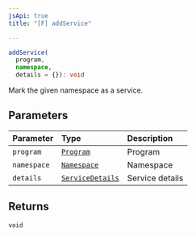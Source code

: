 ```yaml
---
jsApi: true
title: "[F] addService"

---
```

```ts
addService(
  program,
  namespace,
  details = {}): void
```

Mark the given namespace as a service.

## Parameters

| Parameter | Type | Description |
| :------ | :------ | :------ |
| `program` | [`Program`](Interface.Program.md) | Program |
| `namespace` | [`Namespace`](Interface.Namespace.md) | Namespace |
| `details` | [`ServiceDetails`](Namespace.decorators.Interface.ServiceDetails.md) | Service details |

## Returns

`void`
